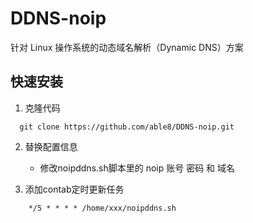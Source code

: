# DDNS-noip

针对 Linux 操作系统的动态域名解析（Dynamic DNS）方案
 

## 快速安装

1. 克隆代码 
    
```
  git clone https://github.com/able8/DDNS-noip.git

```


2. 替换配置信息
     * 修改noipddns.sh脚本里的 noip 账号 密码 和 域名


3. 添加contab定时更新任务

```
    */5 * * * * /home/xxx/noipddns.sh
```

